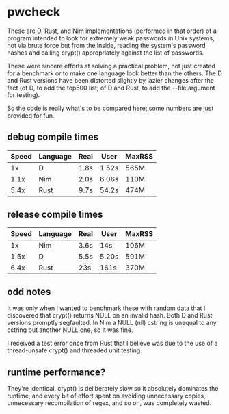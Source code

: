 # pwcheck
These are D, Rust, and Nim implementations (performed in that order) of a
program intended to look for extremely weak passwords in Unix systems, not via
brute force but from the inside, reading the system's password hashes and
calling crypt() appropriately against the list of passwords.

These were sincere efforts at solving a practical problem, not just created for
a benchmark or to make one language look better than the others. The D and Rust
versions have been distorted slightly by lazier changes after the fact (of D,
to add the top500 list; of D and Rust, to add the --file argument for testing).

So the code is really what's to be compared here; some numbers are just
provided for fun.

## debug compile times

| Speed | Language | Real | User  | MaxRSS |
|-------|----------|------|-------|--------|
| 1x    | D        | 1.8s | 1.52s | 565M   |
| 1.1x  | Nim      | 2.0s | 6.06s | 110M   |
| 5.4x  | Rust     | 9.7s | 54.2s | 474M   |

## release compile times

| Speed | Language | Real | User  | MaxRSS |
|-------|----------|------|-------|--------|
| 1x    | Nim      | 3.6s | 14s   | 106M   |
| 1.5x  | D        | 5.5s | 5.20s | 591M   |
| 6.4x  | Rust     | 23s  | 161s  | 370M   |

## odd notes
It was only when I wanted to benchmark these with random data that I
discovered that crypt() returns NULL on an invalid hash. Both D and
Rust versions promptly segfaulted. In Nim a NULL (nil) cstring is
unequal to any cstring but another NULL one, so it was fine.

I received a test error once from Rust that I believe was due to the use of a
thread-unsafe crypt() and threaded unit testing.

## runtime performance?
They're identical. crypt() is deliberately slow so it absolutely dominates the
runtime, and every bit of effort spent on avoiding unnecessary copies,
unnecessary recompilation of regex, and so on, was completely wasted.
